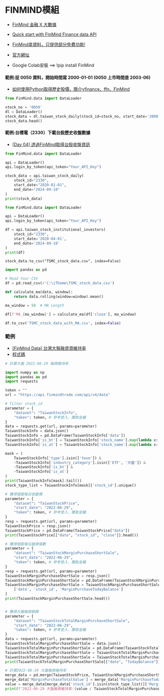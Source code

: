 # FINMIND模組
- [FinMind 金融 X 大數據](https://finmindtrade.com/)
- [Quick start with FinMind Finance data API](https://finmind.github.io/quickstart/)
- [FinMind拿資料，只提供部分免費功能!](https://ithelp.ithome.com.tw/articles/10343838)
- [官方網址](https://finmind.github.io/)

- Google Colab安裝 ==> !pip install FinMind

#### 範例:捉 0050 資料，開始時間寫 2000-01-01 (0050 上市時間是 2003-06)
- [如何使用Python取得歷史股價，簡介yfinance、ffn、FinMind](https://havocfuture.tw/blog/python-stock-history)
```python
from FinMind.data import DataLoader

stock_no = '0050'
dl = DataLoader()
stock_data = dl.taiwan_stock_daily(stock_id=stock_no, start_date='2000-01-01')
stock_data.head()
```
#### 範例:台積電（2330）下載台股歷史收盤數據
- [[Day 04] 透過FinMind取得台股收盤資訊]()

```PYTHON
from FinMind.data import DataLoader

api = DataLoader()
api.login_by_token(api_token="Your_API_Key")

stock_data = api.taiwan_stock_daily(
    stock_id="2330", 
    start_date="2020-01-01", 
    end_date="2024-09-18"
)
print(stock_data)
```

```PYTHON
from FinMind.data import DataLoader

api = DataLoader()
api.login_by_token(api_token="Your_API_Key")

df = api.taiwan_stock_institutional_investors(
    stock_id="2330",
    start_date='2020-04-01',
    end_date='2024-09-18'
)
print(df)
```
```
stock_data.to_csv("TSMC_stock_data.csv", index=False)
```

```PYTHON
import pandas as pd

# Read Your CSV
df = pd.read_csv(r'C:\iThome\TSMC_stock_data.csv')

def calculate_ma(data, window):
    return data.rolling(window=window).mean()

ma_window = 50  # MA Length

df[f'MA_{ma_window}'] = calculate_ma(df['close'], ma_window)

df.to_csv('TSMC_stock_data_with_MA.csv', index=False)
```


### 範例
- [[FinMind Data] 台灣大盤融資資維持率](https://medium.com/finmind/finmind-data-%E5%8F%B0%E7%81%A3%E5%A4%A7%E7%9B%A4%E8%9E%8D%E8%B3%87%E8%B3%87%E7%B6%AD%E6%8C%81%E7%8E%87-4bfce625483d)
- [程式碼](https://gist.github.com/machineCYC/955250c19a7d53ad19ec884405589967#file-gistfile1-txt)
```PYTHON
# 計算大盤 2022-06-29 融資維持率

import numpy as np
import pandas as pd
import requests

token = ""
url = "https://api.finmindtrade.com/api/v4/data"

# filter stock_id
parameter = {
    "dataset": "TaiwanStockInfo",
    "token": token, # 參考登入，獲取金鑰
}
data = requests.get(url, params=parameter)
TaiwanStockInfo = data.json()
TaiwanStockInfo = pd.DataFrame(TaiwanStockInfo['data'])
TaiwanStockInfo['is_bt'] = TaiwanStockInfo['stock_name'].map(lambda x: True if '乙特' in x else False)
TaiwanStockInfo['is_at'] = TaiwanStockInfo['stock_name'].map(lambda x: True if '甲特' in x else False)

mask = (
    TaiwanStockInfo['type'].isin(['twse']) & 
    ~TaiwanStockInfo['industry_category'].isin(['ETF', '大盤']) &
    ~TaiwanStockInfo['is_bt'] &
    ~TaiwanStockInfo['is_at']
)
print(TaiwanStockInfo[mask].tail())
stock_type_list = TaiwanStockInfo[mask]['stock_id'].unique()

# 獲得個股每日收盤價
parameter = {
    "dataset": "TaiwanStockPrice",
    "start_date": "2022-06-29",
    "token": token, # 參考登入，獲取金鑰
}
resp = requests.get(url, params=parameter)
TaiwanStockPrice = resp.json()
TaiwanStockPrice = pd.DataFrame(TaiwanStockPrice["data"])
print(TaiwanStockPrice[["date", "stock_id", "close"]].head())

# 獲得個股每日融資張數
parameter = {
    "dataset": "TaiwanStockMarginPurchaseShortSale",
    "start_date": "2022-06-29",
    "token": token, # 參考登入，獲取金鑰
}
resp = requests.get(url, params=parameter)
TaiwanStockMarginPurchaseShortSale = resp.json()
TaiwanStockMarginPurchaseShortSale = pd.DataFrame(TaiwanStockMarginPurchaseShortSale["data"])
TaiwanStockMarginPurchaseShortSale = TaiwanStockMarginPurchaseShortSale[
    ['date', 'stock_id', 'MarginPurchaseTodayBalance']
]
print(TaiwanStockMarginPurchaseShortSale.head())


# 獲得大盤融資餘額
parameter = {
    "dataset": "TaiwanStockTotalMarginPurchaseShortSale",
    "start_date": "2022-06-29",
    "token": token, # 參考登入，獲取金鑰
}
data = requests.get(url, params=parameter)
TaiwanStockTotalMarginPurchaseShortSale = data.json()
TaiwanStockTotalMarginPurchaseShortSale = pd.DataFrame(TaiwanStockTotalMarginPurchaseShortSale['data'])
TaiwanStockTotalMarginPurchaseShortSale = TaiwanStockTotalMarginPurchaseShortSale[TaiwanStockTotalMarginPurchaseShortSale['name']=='MarginPurchaseMoney']
TaiwanStockTotalMarginPurchaseShortSale = TaiwanStockTotalMarginPurchaseShortSale[TaiwanStockTotalMarginPurchaseShortSale['date']=='2022-06-29']
print(TaiwanStockTotalMarginPurchaseShortSale[["date", "TodayBalance"]].tail())

# 計算2022-06-29 大盤融資維持率
merge_data = pd.merge(TaiwanStockPrice, TaiwanStockMarginPurchaseShortSale, on=['date', 'stock_id'], how='left')
merge_data['MarginPurchaseTotalValue'] = merge_data['MarginPurchaseTodayBalance'] * merge_data['close'] * 1000
value = merge_data[merge_data['stock_id'].isin(stock_type_list)]['MarginPurchaseTotalValue'].sum()
print(f"2022-06-29 大盤融資維持率:{value / TaiwanStockTotalMarginPurchaseShortSale['TodayBalance'].values[0]}")

```
